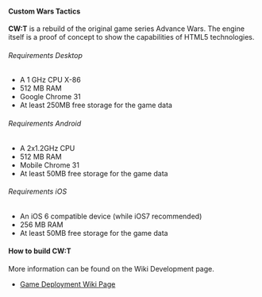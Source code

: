 #### Custom Wars Tactics

**CW:T** is a rebuild of the original game series Advance Wars. The engine itself is a proof of concept to show the capabilities of HTML5 technologies. 

###### Requirements Desktop

* A 1 GHz CPU X-86
* 512 MB RAM
* Google Chrome 31
* At least 250MB free storage for the game data 

###### Requirements Android

* A 2x1.2GHz CPU 
* 512 MB RAM
* Mobile Chrome 31
* At least 50MB free storage for the game data

###### Requirements iOS

* An iOS 6 compatible device (while iOS7 recommended)
* 256 MB RAM
* At least 50MB free storage for the game data

#### How to build CW:T

More information can be found on the Wiki Development page.
- [Game Deployment Wiki Page](https://github.com/ctomni231/cwtactics/wiki/Deployment-Documentation)
